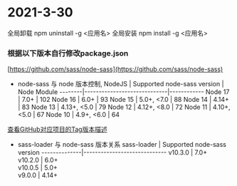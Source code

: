# 2021-3-30
全局卸载
npm uninstall -g <应用名>
全局安装
npm install -g <应用名>

### 根据以下版本自行修改package.json
[https://github.com/sass/node-sass](https://github.com/sass/node-sass)
* node-sass 与 node 版本控制, 
NodeJS  | Supported node-sass version | Node Module
--------|-----------------------------|------------
Node 17 | 7.0+                        | 102
Node 16 | 6.0+                        | 93
Node 15 | 5.0+, <7.0                  | 88
Node 14 | 4.14+                       | 83
Node 13 | 4.13+, <5.0                 | 79
Node 12 | 4.12+, <8.0                 | 72
Node 11 | 4.10+, <5.0                 | 67
Node 10 | 4.9+, <6.0                  | 64

[查看GitHub对应项目的Tag版本描述](https://github.com/sass/node-sass)
* sass-loader 与 node-sass  版本关系
sass-loader   | Supported node-sass version
--------------|-----------------------------
v10.3.0       | 7.0+                        
v10.2.0       | 6.0+                        
v10.0.5       | 5.0+                
v9.0.0        | 4.14+                       
